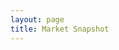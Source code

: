 ```yaml
---
layout: page
title: Market Snapshot
---
```

<meta charset="utf-8">

<head>
  <style>
    @import url(http://fonts.googleapis.com/css?family=Yanone+Kaffeesatz:400,700);

    body {
    font-family: "Yanone Kaffeesatz";
    }
    
    #demo {
    font-family: "Yanone Kaffeesatz";
    font-size:12px;
    }
  
  .axis.top {
    background-image: linear-gradient(top, #fff 0%, rgba(255,255,255,0) 100%);
    background-image: -o-linear-gradient(top, #fff 0%, rgba(255,255,255,0) 100%);
    background-image: -moz-linear-gradient(top, #fff 0%, rgba(255,255,255,0) 100%);
    background-image: -webkit-linear-gradient(top, #fff 0%, rgba(255,255,255,0) 100%);
    background-image: -ms-linear-gradient(top, #fff 0%, rgba(255,255,255,0) 100%);
    top: 0px;
    padding: 0 0 0px 0;
  }
  
  .axis.bottom {
    background-image: linear-gradient(bottom, #fff 0%, rgba(255,255,255,0) 100%);
    background-image: -o-linear-gradient(bottom, #fff 0%, rgba(255,255,255,0) 100%);
    background-image: -moz-linear-gradient(bottom, #fff 0%, rgba(255,255,255,0) 100%);
    background-image: -webkit-linear-gradient(bottom, #fff 0%, rgba(255,255,255,0) 100%);
    background-image: -ms-linear-gradient(bottom, #fff 0%, rgba(255,255,255,0) 100%);
    bottom: 0px;
    padding: 0px 0 0 0;
  }
  
  .horizon {
    border-bottom: solid 1px #000;
    overflow: hidden;
    position: relative;
  }
  
  .horizon {
    border-top: solid 1px #000;
    border-bottom: solid 1px #000;
  }
  
  .horizon + .horizon {
    border-top: none;
  }
  
  .horizon canvas {
    display: block;
  }
  
  .horizon .title,
  .horizon .value {
    bottom: 0;
    line-height: 30px;
    margin: 0 6px;
    position: absolute;
    text-shadow: 0 1px 0 rgba(255,255,255,.5);
    white-space: nowrap;
  }
  
  .horizon .title {
    left: 0;
  }
  
  .horizon .value {
    right: 0;
  }
  
  .line {
    background: #000;
    z-index: 2;
  }
    
  </style>
  
  <script src="//d3js.org/d3.v2.min.js" charset="utf-8"></script>
  <script src="https://square.github.io/cubism/cubism.v1.min.js"></script>
</head>

<div id="demo">
  <script>
    // Create Context
    var context = cubism.context()
        .serverDelay(0) // Collection lag
        .step(24 * 60 * 60 * 1000) // step(60 * 60 * 1000) - sixty minutes per value
        .size(750) // 1420 Number of Observation to parse
        .stop();
        
    alert( 'Bit of patience required...' )
    
    // Add Ruler
    d3.select("#demo").selectAll(".axis")
        .data(["top", "bottom"])
      .enter().append("div")
        .attr("class", function(d) { return d + " axis"; })
        .each(function(d) { d3.select(this).call(context.axis().ticks(12).orient(d)); });
    
    // Add vertical line
    d3.select("#demo").append("div")
        .attr("class", "rule")
        .call(context.rule());
    
    // Plot Horizon Graphs
    d3.select("#demo").selectAll(".horizon")
        .data([ 'DE10YB_EUR', 'UK10YB_GBP', 'USB02Y_USD', 'USB05Y_USD', 'USB10Y_USD', 'USB30Y_USD',
                'AU200_AUD', 'CH20_CHF', 'DE30_EUR', 'EU50_EUR', 'FR40_EUR', 'HK33_HKD', 'SG30_SGD',
                'JP225_USD', 'NAS100_USD', 'NL25_EUR', 'SPX500_USD', 'UK100_GBP', 'US2000_USD', 'US30_USD',
                'BCO_USD', 'CORN_USD','NATGAS_USD', 'SOYBN_USD', 'SUGAR_USD', 'WHEAT_USD', 'WTICO_USD', 
                'XAG_USD', 'XAU_USD','XAU_XAG', 'XCU_USD', 'XPD_USD', 'XPT_USD', 'USD_CAD', 'USD_CHF', 
                'USD_CNH', 'USD_CZK', 'USD_DKK', 'USD_HKD', 'USD_HUF', 'USD_INR', 'USD_JPY', 'USD_MXN',
                'USD_NOK', 'USD_PLN', 'USD_SAR', 'USD_SEK', 'USD_SGD', 'USD_THB', 'USD_TRY', 'USD_ZAR' ].map(stock))
      .enter().insert("div", ".bottom")
        .attr("class", "horizon")
      .call(context.horizon()
        .format(d3.format("+,.2p"))
        .height(25));
    
    // Set Focus on the Ruler / Axis
    context.on("focus", function(i) {
      d3.selectAll(".value").style("right", i == null ? null : context.size() - i + "px");
    });
    
    // Create Metrics by Reading from CSV file
    function stock(name) {
      var format = d3.time.format("%Y-%m-%d");
      return context.metric(function(start, stop, step, callback) {
          d3.csv("/js/cubism/snapshot.csv", function(rows) {
              rows = rows.map(function(d) {
                  return [format.parse(d.Date), +d[name]];
              }).filter(function(d) {
                  return d[1];
              }).reverse();
              var date = rows[0][0],
                  compare = rows[0][1],
                  value = rows[0][1],
                  values = [value];
              rows.forEach(function(d) {
                  while ((date = d3.time.day.offset(date, 1)) < d[0]) values.push(value);
                  values.push(value = (d[1] - compare) / compare);
              });
              callback(null, values.slice(-context.size()));
          });
      }, name);
    }

  </script>
</div>
